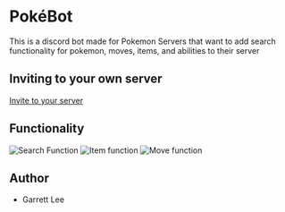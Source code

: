 # PokéBot

This is a discord bot made for Pokemon Servers that want to add search functionality for pokemon, moves, items, and abilities to their server

## Inviting to your own server   

[Invite to your server](https://discord.com/api/oauth2/authorize?client_id=603640307376193604&permissions=452672&scope=bot)

## Functionality

![Search Function](https://i.imgur.com/La3Y1xP.png) 
![Item function](https://i.imgur.com/13NzQce.png) ![Move function](https://i.imgur.com/fUKD7f8.png)

## Author
- Garrett Lee
